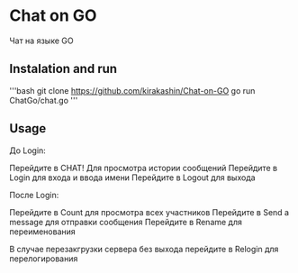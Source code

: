 # Chat on GO

Чат на языке GO

## Instalation and run

'''bash
git clone https://github.com/kirakashin/Chat-on-GO
go run ChatGo/chat.go
'''

## Usage
До Login:

Перейдите в CHAT! Для просмотра истории сообщений
Перейдите в Login для входа и ввода имени
Перейдите в Logout для выхода


После Login:

Перейдите в Count для просмотра всех участников
Перейдите в Send a message для отправки сообщения
Перейдите в Rename для переименования

В случае перезакгрузки сервера без выхода перейдите в Relogin для перелогирования

